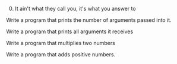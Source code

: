 0. It ain't what they call you, it's what you answer to

Write a program that prints the number of arguments passed into it.

Write a program that prints all arguments it receives

Write a program that multiplies two numbers

Write a program that adds positive numbers.

